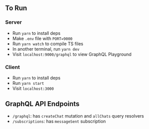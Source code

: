 ## To Run

### Server

- Run `yarn` to install deps
- Make `.env` file with `PORT=9000`
- Run `yarn watch` to compile TS files
- In another terminal, run `yarn dev`
- Visit `localhost:9000/graphql` to view GraphQL Playground

### Client

- Run `yarn` to install deps
- Run `yarn start`
- Visit `localhost:3000`

## GraphQL API Endpoints

- `/graphql`: has `createChat` mutation and `allChats` query resolvers
- `/subscriptions`: has `messageSent` subscription
